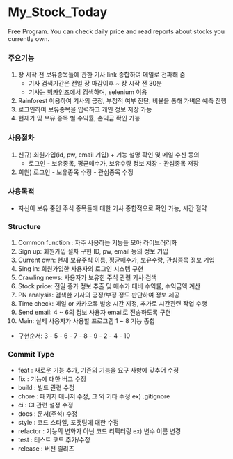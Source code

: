 # My_Stock_Today
Free Program. You can check daily price and read reports about stocks you currently own.


### 주요기능
1) 장 시작 전 보유종목들에 관한 기사 link 종합하여 메일로 전파해 줌<br>
   - 기사 검색기간은 전일 장 마감이후 ~ 장 시작 전 30분
   - 기사는 [빅카인즈](https://bigkinds.or.kr)에서 검색하며, selenium 이용
2) Rainforest 이용하여 기사의 긍정, 부정적 여부 진단, 비율을 통해 가벼운 예측 진행
3) 로그인하여 보유종목을 입력하고 개인 정보 저장 가능
4) 현재가 및 보유 종목 별 수익률, 손익금 확인 가능

### 사용절차
1) 신규) 회원가입(id, pw, email 기입) + 기능 설명 확인 및 메일 수신 동의<br>
   - 로그인 - 보유종목, 평균매수가, 보유수량 정보 저장 - 관심종목 저장
2) 회원) 로그인 - 보유종목 수정 - 관심종목 수정

### 사용목적
- 자신이 보유 중인 주식 종목들에 대한 기사 종합적으로 확인 가능, 시간 절약

### Structure
1. Common function : 자주 사용하는 기능들 모아 라이브러리화
2. Sign up: 회원가입 절차 구현  ID, pw, email 등의 정보 기입
3. Current own: 현재 보유주식 이름, 평균매수가, 보유수량, 관심종목 정보 기입
4. Sing in: 회원가입한 사용자의 로그인 시스템 구현
5. Crawling news: 사용자가 보유한 주식 관련 기사 검색
6. Stock price: 전일 종가 정보 추출 및 매수가 대비 수익률, 수익금액 계산
7. PN analysis: 검색한 기사의 긍정/부정 정도 판단하여 정보 제공
8. Time check: 메일 or 카카오톡 발송 시간 지정, 추가로 시간관련 작업 수행
9. Send email: 4 ~ 6의 정보 사용자 email로 전송하도록 구현
10. Main: 실제 사용자가 사용할 프로그램 1 ~ 8 기능 종합

- 구현순서: 3 - 5 - 6 - 7 - 8 - 9 - 2 - 4 - 10

### Commit Type
- feat : 새로운 기능 추가, 기존의 기능을 요구 사항에 맞추어 수정<br>
- fix : 기능에 대한 버그 수정<br>
- build : 빌드 관련 수정<br>
- chore : 패키지 매니저 수정, 그 외 기타 수정 ex) .gitignore<br>
- ci : CI 관련 설정 수정<br>
- docs : 문서(주석) 수정<br>
- style : 코드 스타일, 포맷팅에 대한 수정<br>
- refactor : 기능의 변화가 아닌 코드 리팩터링 ex) 변수 이름 변경<br>
- test : 테스트 코드 추가/수정<br>
- release : 버전 릴리즈

